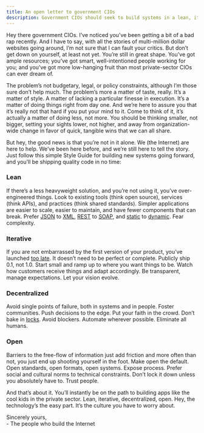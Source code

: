 ```yaml
---
title: An open letter to government CIOs
description: Government CIOs should seek to build systems in a lean, iterative, decentralized, and open way
---
```


Hey there government CIOs. I’ve noticed you’ve been getting a bit of a bad rap recently. And I have to say, with all the stories of multi-million dollar websites going around, I’m not sure that I can fault your critics. But don’t get down on yourself, at least not yet. You’re still in great shape. You’ve got ample resources; you’ve got smart, well-intentioned people working for you; and you’ve got more low-hanging fruit than most private-sector CIOs can ever dream of.

The problem’s not budgetary, legal, or policy constraints, although I’m those sure don’t help much. The problem’s more a matter of taste, really. It’s a matter of style. A matter of lacking a particular finesse in execution. It’s a matter of doing things right from day one. And we’re here to assure you that it’s really not that hard if you put your mind to it. Come to think of it, it’s actually a matter of doing less, not more. You should be thinking smaller, not bigger, setting your sights lower, not higher, and away from organization-wide change in favor of quick, tangible wins that we can all share.

But hey, the good news is that you’re not in it alone. We (the Internet) are here to help. We’ve been here before, and we’re still here to tell the story. Just follow this simple Style Guide for building new systems going forward, and you’ll be shipping quality code in no time:

### Lean

If there’s a less heavyweight solution, and you’re not using it, you’ve over-engineered things. Look to existing tools (think open source), services (think APIs), and practices (think shared standards). Simpler applications are easier to scale, easier to maintain, and have fewer components that can break. Prefer [JSON](http://jsonapi.org/) to [XML](http://www.codinghorror.com/blog/2008/05/xml-the-angle-bracket-tax.html), [REST](https://github.com/whitehouse/api-standards#pragmatic-rest) to [SOAP](http://en.wikipedia.org/wiki/SOAP), and [static](http://jekyllrb.com) to [dynamic](//ben.balter.com/2012/10/01/welcome-to-the-post-cms-world/). Fear complexity.

### Iterative

If you are not embarrassed by the first version of your product, you’ve launched [too late](http://www.businessinsider.com/the-iterate-fast-and-release-often-philosophy-of-entrepreneurship-2009-11#ixzz2U7lGAS2A). It doesn’t need to be perfect or complete. Publicly ship 0.1, not 1.0. Start small and ramp up to where you want things to be. Watch how customers receive things and adapt accordingly. Be transparent, manage expectations. Let your vision evolve.

### Decentralized

Avoid single points of failure, both in systems and in people. Foster communities. Push decisions to the edge. Put your faith in the crowd. Don’t bake in <a href="http://en.wikipedia.org/wiki/Lock_(computer_science)">locks</a>. Avoid blockers. Automate wherever possible. Eliminate all humans.

### Open

Barriers to the free-flow of information just add friction and more often than not, you just end up shooting yourself in the foot. Make open the default. Open standards, open formats, open systems. Expose process. Prefer social and cultural norms to technical constraints. Don’t lock it down unless you absolutely have to. Trust people.

And that’s about it. You’ll instantly be on the path to building apps like the cool kids in the private sector. Lean, iterative, decentralized, open. Hey, the technology’s the easy part. It’s the culture you have to worry about.

Sincerely yours,<br />
\- The people who build the Internet
